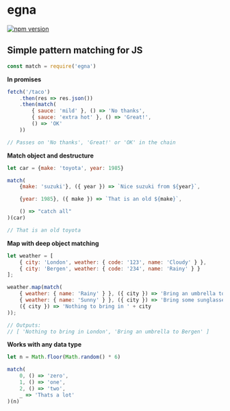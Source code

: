 # egna
[![npm version](https://badge.fury.io/js/egna.svg)](https://www.npmjs.com/package/egna)
## Simple pattern matching for JS

```javascript
const match = require('egna')
```

**In promises**
```javascript
fetch('/taco')
    .then(res => res.json())
    .then(match(
        { sauce: 'mild' }, () => 'No thanks',
        { sauce: 'extra hot' }, () => 'Great!',
        () => 'OK'
    ))

// Passes on 'No thanks', 'Great!' or 'OK' in the chain
```

**Match object and destructure**
```javascript
let car = {make: 'toyota', year: 1985}

match(
    {make: 'suzuki'}, ({ year }) => `Nice suzuki from ${year}`,

    {year: 1985}, ({ make }) => `That is an old ${make}`,

    () => "catch all"
)(car)

// That is an old toyota
```

**Map with deep object matching**
```javascript
let weather = [
    { city: 'London', weather: { code: '123', name: 'Cloudy' } },
    { city: 'Bergen', weather: { code: '234', name: 'Rainy' } }
];

weather.map(match(
    { weather: { name: 'Rainy' } }, ({ city }) => 'Bring an umbrella to ' + city,
    { weather: { name: 'Sunny' } }, ({ city }) => 'Bring some sunglasses to ' + city,
    ({ city }) => 'Nothing to bring in ' + city
));

// Outputs:
// [ 'Nothing to bring in London', 'Bring an umbrella to Bergen' ]
```

**Works with any data type**
```javascript
let n = Math.floor(Math.random() * 6)

match(
    0, () => 'zero',
    1, () => 'one',
    2, () => 'two',
    _ => 'Thats a lot'
)(n)
```
